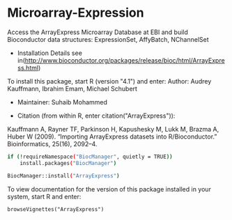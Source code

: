 # Microarray-Expression

Access the ArrayExpress Microarray Database at EBI and build Bioconductor data structures: ExpressionSet, AffyBatch, NChannelSet

* Installation Details see in(http://www.bioconductor.org/packages/release/bioc/html/ArrayExpress.html) 

To install this package, start R (version "4.1") and enter:
Author: Audrey Kauffmann, Ibrahim Emam, Michael Schubert

* Maintainer: Suhaib Mohammed <suhaib at ebi.ac.uk>

* Citation (from within R, enter citation("ArrayExpress")):

Kauffmann A, Rayner TF, Parkinson H, Kapushesky M, Lukk M, Brazma A, Huber W (2009). “Importing ArrayExpress datasets into R/Bioconductor.” Bioinformatics, 25(16), 2092–4.
  
```bash
if (!requireNamespace("BiocManager", quietly = TRUE))
    install.packages("BiocManager")

BiocManager::install("ArrayExpress")
```

  To view documentation for the version of this package installed in your system, start R and enter:
  
  ```
  browseVignettes("ArrayExpress")
  ```
